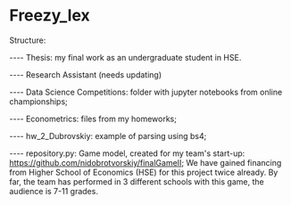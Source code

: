 # Freezy_lex

Structure:

---- Thesis: my final work as an undergraduate student in HSE.

---- Research Assistant (needs updating)

---- Data Science Competitions: folder with jupyter notebooks from online championships;

---- Econometrics: files from my homeworks;

---- hw_2_Dubrovskiy: example of parsing using bs4;

---- repository.py: Game model, created for my team's start-up: https://github.com/nidobrotvorskiy/finalGameII; We have gained financing from Higher School of Economics (HSE) for this project twice already. By far, the team has performed in 3 different schools with this game, the audience is 7-11 grades.
